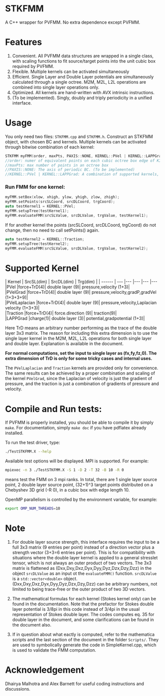 # STKFMM
A C++ wrapper for PVFMM. No extra dependence except PVFMM.

# Features
1. Convenient. All PVFMM data structures are wrapped in a single class, with scaling functions to fit source/target points into the unit cubic box required by PVFMM. 
2. Flexible. Multiple kernels can be activated simultaneously
3. Efficient. Single Layer and Double Layer potentials are simultaneously calculated through a single octree. M2M, M2L, L2L operations are combined into single layer operations only.
4. Optimized. All kernels are hand-written with AVX intrinsic instructions.
5. (To be implemented). Singly, doubly and triply periodicity in a unified interface.

# Usage
You only need two files: `STKFMM.cpp` and `STKFMM.h`.
Construct an STKFMM object, with chosen BC and kernels. Multiple kernels can be activated through bitwise combination of each kernel:
```cpp
STKFMM myFMM(order, maxPts, PAXIS::NONE, KERNEL::PVel | KERNEL::LAPPGrad);
//order: numer of equivalent points on each cubic octree box edge of KIFMM
//maxPts: max number of points in an octree box 
//PAXIS::NONE: The axis of periodic BC. (To be implemented)
//KERNEL::PVel | KERNEL::LAPPGrad: A combination of supported kernels, using the bitwise | operator.
```
### Run FMM for one kernel:
```cpp
myFMM.setBox(xlow, xhigh, ylow, yhigh, zlow, zhigh); 
myFMM.setPoints(srcSLCoord, srcDLCoord, trgCoord);
auto testKernel1 = KERNEL::PVel;
myFMM.setupTree(testKernel1);
myFMM.evaluateFMM(srcSLValue, srcDLValue, trgValue, testKernel1);
```
If for another kernel the points (srcSLCoord, srcDLCoord, trgCoord) do not change, then no need to call setPoints() again.
```cpp
auto testKernel2 = KERNEL::Traction;
myFMM.setupTree(testKernel2);
myFMM.evaluateFMM(srcSLValue, srcDLValue, trgValue, testKernel2);
```

# Supported Kernel
| Kernel | SrcSL(dim) | SrcDL(dim) | Trg(dim) |
| ------ | --- |---	|---	|---	|---
|PVel |force+TrD(4)| double layer (9)| pressure,velocity (1+3)|  
|PVelGrad |force+TrD(4)| double layer (9)| pressure,velocity,gradP,gradVel (1+3+3+9)|  
|PVelLaplacian |force+TrD(4)| double layer (9)| pressure,velocity,Laplacian velocity (1+3+3)|  
|Traction |force+TrD(4)| force.direction (9)| traction(9)|  
|LAPPGrad |charge(1)| double layer (3)| potential,gradpotential (1+3)|  

Here TrD means an arbitrary number performing as the trace of the double layer 3x3 matrix. The reason for including this extra dimension is to use the single layer kernel in the M2M, M2L, L2L operations for both single layer and double layer. Explanation is available in the document.

**For normal computations, set the input to single layer as (fx,fy,fz,0). The extra dimension of TrD is only for some tricky cases and internal uses.**

The `PVelLaplacian` and `Traction` kernels are provided only for convenience. The same results can be achieved by a proper combination and scaling of the kernel `PVelGrad`, since the Laplacian of velocity is just the gradient of pressure, and the traction is just a combination of gradients of pressure and velocity.

# Compile and Run tests:
If PVFMM is properly installed, you should be able to compile it by simply `make`. For documentation, simply `make doc` if you have pdflatex already installed.

To run the test driver, type:
```bash
./TestSTKFMM.X --help
```
Available test options will be displayed. MPI is supported. For example:
```bash
mpiexec -n 3 ./TestSTKFMM.X -S 1 -D 2 -T 32 -B 10 -R 0
``` 
means test the FMM on 3 mpi ranks. In total, there are 1 single layer source point, 2 double layer source point, (32+1)^3 target points distributed on a Chebyshev 3D grid (-R 0), in a cubic box with edge length 10.

OpenMP parallelism is controlled by the environment variable, for example:
```bash
export OMP_NUM_THREADS=10
```

# Note
1. For double layer source strength, this interface requires the input to be a full 3x3 matrix (9 entries per point) instead of a direction vector plus a strength vector (3+3=6 entries per point). This is for compatibility with situations where the double layer kernel is applied to a general stresslet tensor, which is not always an outer product of two vectors. The 3x3 matrix is flattened as (Dxx,Dxy,Dxz,Dyx,Dyy,Dyz,Dzx,Dzy,Dzz) in the object `srcDLValue` as an input ot the `evaluateFMM()` function. `srcDLValue` is a `std::vector<double>` object. (Dxx,Dxy,Dxz,Dyx,Dyy,Dyz,Dzx,Dzy,Dzz) can be arbitrary numbers, not limited to being trace-free or the outer product of two 3D vectors. 

2. The mathematical formulas for each kernel (Stokes kernel only) can be found in the documentation. Note that the prefactor for Stokes double layer potential is 3/8pi in this code instead of 3/4pi in the usual representation of Stokes double layer. The codes computes eq. 35 for double layer in the document, and some clarifications can be found in the document also.

3. If in question about what eactly is computed, refer to the mathematica scripts and the last section of the document in the folder `Scripts/`. They are used to symbolically generate the code in SimpleKernel.cpp, which is used to validate the FMM computation. 

# Acknowledgement
Dhairya Malhotra and Alex Barnett for useful coding instructions and discussions.
